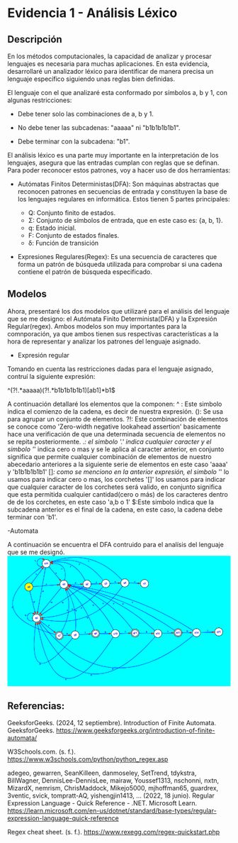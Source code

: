# Evidencia 1 - Análisis Léxico

## Descripción

En los métodos computacionales, la capacidad de analizar y procesar lenguajes es necesaria para muchas aplicaciones. En esta evidencia, desarrollaré un analizador léxico para identificar de manera precisa un lenguaje específico siguiendo unas reglas bien definidas.

El lenguaje con el que analizaré esta conformado por símbolos a, b y 1, con algunas restricciones:

- Debe tener solo las combinaciones de a, b y 1.

- No debe tener las subcadenas: "aaaaa" ni "b1b1b1b1b1".

- Debe terminar con la subcadena: "b1".

El análisis léxico es una parte muy importante en la interpretación de los lenguajes, asegura que las entradas cumplan con reglas que se definan. Para poder reconocer estos patrones, voy a hacer uso de dos herramientas:

- Autómatas Finitos Deterministas(DFA): Son máquinas abstractas que reconocen patrones en secuencias de entrada y constituyen la base de los lenguajes regulares en informática. Estos tienen 5 partes principales:
    - Q: Conjunto finito de estados.
    - Σ: Conjunto de símbolos de entrada, que en este caso es: {a, b, 1}.
    - q: Estado inicial.
    - F: Conjunto de estados finales.
    - δ: Función de transición

- Expresiones Regulares(Regex): Es una secuencia de caracteres que forma un patrón de búsqueda utilizada para comprobar si una cadena contiene el patrón de búsqueda especificado.

## Modelos
Ahora, presentaré los dos modelos que utilizaré para el análisis del lenguaje que se me designo: el Autómata Finito Determinista(DFA) y la Expresión Regular(regex). Ambos modelos son muy importantes para la comnporación, ya que ambos tienen sus respectivas características a la hora de representar y analizar los patrones del lenguaje asignado.

- Expresión regular

Tomando en cuenta las restricciones dadas para el lenguaje asignado, contruí la siguiente expresión:

^(?!.*aaaaa)(?!.*b1b1b1b1b1)[ab1]*b1$

A continuación detallaré los elementos que la componen: 
^ : Este simbolo indica el comienzo de la cadena, es decir de nuestra expresión.
(): Se usa para agrupar un conjunto de elementos.
?!: Este combinación de elementos se conoce como 'Zero-width negative lookahead assertion' basicamente hace una verificación de que una determinada secuencia de elementos no se repita posteriormente.
.*: el simbolo '.' indica cualquier caracter  y el simbolo '*' indica cero o mas y se le aplica al caracter anterior, en conjunto significa que permite cualquier combinación de elementos de nuestro abecedario anteriores a la siguiente serie de elementos en este caso 'aaaa' y 'b1b1b1b1b1'
[]*: como se menciono en la anterior expresión, el simbolo '*' lo usamos para indicar cero o mas, los corchetes '[]' los usamos para indicar que cualquier caracter de los corchetes será valido, en conjunto significa que esta permitida cualquier cantidad(cero o más) de los caracteres dentro de de los corchetes, en este caso 'a,b o 1'
$:Este simbolo indica que la subcadena anterior es el final de la cadena, en este caso, la cadena debe terminar con 'b1'.

-Automata 

A continuación se encuentra el DFA contruido para el analísis del lenguaje que se me designó.
![automata](automata.PNG)






## Referencias:

GeeksforGeeks. (2024, 12 septiembre). Introduction of Finite Automata. GeeksforGeeks. https://www.geeksforgeeks.org/introduction-of-finite-automata/

W3Schools.com. (s. f.). https://www.w3schools.com/python/python_regex.asp

adegeo, gewarren, SeanKilleen, danmoseley, SetTrend, tdykstra, BillWagner, DennisLee-DennisLee, mairaw, Youssef1313, nschonni, nxtn, MizardX, nemrism, ChrisMaddock, Mikejo5000, mjhoffman65, guardrex, 3ventic, svick, tompratt-AQ, yishengjin1413, … (2022, 18 junio). Regular Expression Language - Quick Reference - .NET. Microsoft Learn. https://learn.microsoft.com/en-us/dotnet/standard/base-types/regular-expression-language-quick-reference

Regex cheat sheet. (s. f.). https://www.rexegg.com/regex-quickstart.php






